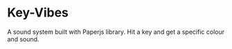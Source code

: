 # Key-Vibes
A sound system built with Paperjs library. Hit a key and get a specific colour and sound.
